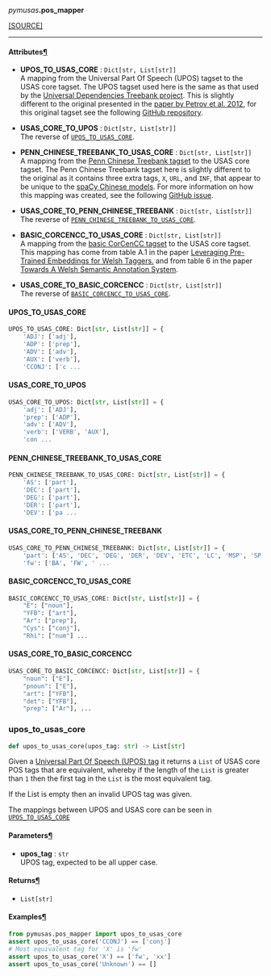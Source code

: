 <div className="source-div">
 <p><i>pymusas</i><strong>.pos_mapper</strong></p>
 <p><a className="sourcelink" href="https://github.com/UCREL/pymusas/blob/main/pymusas/pos_mapper.py">[SOURCE]</a></p>
</div>
<div></div>

---

<h4 id="pymusas.pos_mapper.attributes">Attributes<a className="headerlink" href="#pymusas.pos_mapper.attributes" title="Permanent link">&para;</a></h4>


- __UPOS\_TO\_USAS\_CORE__ : `Dict[str, List[str]]` <br/>
    A mapping from the Universal Part Of Speech (UPOS) tagset to the USAS core tagset. The UPOS tagset used
    here is the same as that used by the [Universal Dependencies Treebank project](https://universaldependencies.org/u/pos/).
    This is slightly different to the original presented in the
    [paper by Petrov et al. 2012](http://www.lrec-conf.org/proceedings/lrec2012/pdf/274_Paper.pdf),
    for this original tagset see the following [GitHub repository](https://github.com/slavpetrov/universal-pos-tags).

- __USAS\_CORE\_TO\_UPOS__ : `Dict[str, List[str]]` <br/>
    The reverse of [`UPOS_TO_USAS_CORE`](#upos_to_usas_core).

- __PENN\_CHINESE\_TREEBANK\_TO\_USAS\_CORE__ : `Dict[str, List[str]]` <br/>
    A mapping from the [Penn Chinese Treebank tagset](https://verbs.colorado.edu/chinese/posguide.3rd.ch.pdf)
    to the USAS core tagset. The Penn Chinese Treebank tagset here is slightly different to the original
    as it contains three extra tags, `X`, `URL`, and `INF`, that appear to be unique to
    the [spaCy Chinese models](https://spacy.io/models/zh). For more information on how this mapping was
    created, see the following [GitHub issue](https://github.com/UCREL/pymusas/issues/19).

- __USAS\_CORE\_TO\_PENN\_CHINESE\_TREEBANK__ : `Dict[str, List[str]]` <br/>
    The reverse of [`PENN_CHINESE_TREEBANK_TO_USAS_CORE`](#penn_chinese_treebank_to_usas_core).

- __BASIC\_CORCENCC\_TO\_USAS\_CORE__ : `Dict[str, List[str]]` <br/>
    A mapping from the [basic CorCenCC tagset](https://cytag.corcencc.org/tagset?lang=en)
    to the USAS core tagset. This mapping has come from table A.1
    in the paper [Leveraging Pre-Trained Embeddings for Welsh Taggers.](https://aclanthology.org/W19-4332.pdf)
    and from table 6 in the paper [Towards A Welsh Semantic Annotation System](https://aclanthology.org/L18-1158.pdf).

- __USAS\_CORE\_TO\_BASIC\_CORCENCC__ : `Dict[str, List[str]]` <br/>
    The reverse of [`BASIC_CORCENCC_TO_USAS_CORE`](#basic_corcencc_to_usas_core).

<a id="pymusas.pos_mapper.UPOS_TO_USAS_CORE"></a>

#### UPOS\_TO\_USAS\_CORE

```python
UPOS_TO_USAS_CORE: Dict[str, List[str]] = {
    'ADJ': ['adj'],
    'ADP': ['prep'],
    'ADV': ['adv'],
    'AUX': ['verb'],
    'CCONJ': ['c ...
```

<a id="pymusas.pos_mapper.USAS_CORE_TO_UPOS"></a>

#### USAS\_CORE\_TO\_UPOS

```python
USAS_CORE_TO_UPOS: Dict[str, List[str]] = {
    'adj': ['ADJ'],
    'prep': ['ADP'],
    'adv': ['ADV'],
    'verb': ['VERB', 'AUX'],
    'con ...
```

<a id="pymusas.pos_mapper.PENN_CHINESE_TREEBANK_TO_USAS_CORE"></a>

#### PENN\_CHINESE\_TREEBANK\_TO\_USAS\_CORE

```python
PENN_CHINESE_TREEBANK_TO_USAS_CORE: Dict[str, List[str]] = {
    'AS': ['part'],
    'DEC': ['part'],
    'DEG': ['part'],
    'DER': ['part'],
    'DEV': ['pa ...
```

<a id="pymusas.pos_mapper.USAS_CORE_TO_PENN_CHINESE_TREEBANK"></a>

#### USAS\_CORE\_TO\_PENN\_CHINESE\_TREEBANK

```python
USAS_CORE_TO_PENN_CHINESE_TREEBANK: Dict[str, List[str]] = {
    'part': ['AS', 'DEC', 'DEG', 'DER', 'DEV', 'ETC', 'LC', 'MSP', 'SP'],
    'fw': ['BA', 'FW', ' ...
```

<a id="pymusas.pos_mapper.BASIC_CORCENCC_TO_USAS_CORE"></a>

#### BASIC\_CORCENCC\_TO\_USAS\_CORE

```python
BASIC_CORCENCC_TO_USAS_CORE: Dict[str, List[str]] = {
    "E": ["noun"],
    "YFB": ["art"],
    "Ar": ["prep"],
    "Cys": ["conj"],
    "Rhi": ["num"] ...
```

<a id="pymusas.pos_mapper.USAS_CORE_TO_BASIC_CORCENCC"></a>

#### USAS\_CORE\_TO\_BASIC\_CORCENCC

```python
USAS_CORE_TO_BASIC_CORCENCC: Dict[str, List[str]] = {
    "noun": ["E"],
    "pnoun": ["E"],
    "art": ["YFB"],
    "det": ["YFB"],
    "prep": ["Ar"], ...
```

<a id="pymusas.pos_mapper.upos_to_usas_core"></a>

### upos\_to\_usas\_core

```python
def upos_to_usas_core(upos_tag: str) -> List[str]
```

Given a [Universal Part Of Speech (UPOS) tag](http://www.lrec-conf.org/proceedings/lrec2012/pdf/274_Paper.pdf)
it returns a `List` of USAS core POS tags that are equivalent, whereby if the
length of the `List` is greater than `1` then the first tag in the `List`
is the most equivalent tag.

If the List is empty then an invalid UPOS tag was given.

The mappings between UPOS and USAS core can be seen in [`UPOS_TO_USAS_CORE`](#upos_to_usas_core)

<h4 id="upos_to_usas_core.parameters">Parameters<a className="headerlink" href="#upos_to_usas_core.parameters" title="Permanent link">&para;</a></h4>


- __upos\_tag__ : `str` <br/>
    UPOS tag, expected to be all upper case.

<h4 id="upos_to_usas_core.returns">Returns<a className="headerlink" href="#upos_to_usas_core.returns" title="Permanent link">&para;</a></h4>


- `List[str]` <br/>

<h4 id="upos_to_usas_core.examples">Examples<a className="headerlink" href="#upos_to_usas_core.examples" title="Permanent link">&para;</a></h4>


``` python
from pymusas.pos_mapper import upos_to_usas_core
assert upos_to_usas_core('CCONJ') == ['conj']
# Most equivalent tag for 'X' is 'fw'
assert upos_to_usas_core('X') == ['fw', 'xx']
assert upos_to_usas_core('Unknown') == []
```

